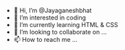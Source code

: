 - 👋 Hi, I’m @Jayaganeshbhat
- 👀 I’m interested in coding
- 🌱 I’m currently learning HTML & CSS
- 💞️ I’m looking to collaborate on ...
- 📫 How to reach me ...

<!---
Jayaganeshbhat/Jayaganeshbhat is a ✨ special ✨ repository because its `README.md` (this file) appears on your GitHub profile.
You can click the Preview link to take a look at your changes.
--->
